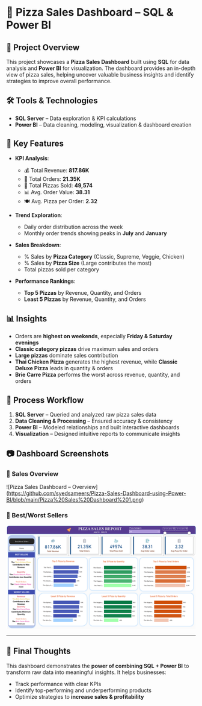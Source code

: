 # 🍕 Pizza Sales Dashboard – SQL & Power BI

## 📌 Project Overview

This project showcases a **Pizza Sales Dashboard** built using **SQL** for data analysis and **Power BI** for visualization. The dashboard provides an in-depth view of pizza sales, helping uncover valuable business insights and identify strategies to improve overall performance.

## 🛠 Tools & Technologies

* **SQL Server** – Data exploration & KPI calculations
* **Power BI** – Data cleaning, modeling, visualization & dashboard creation

## 🔑 Key Features

* **KPI Analysis**:

  * 💰 Total Revenue: **817.86K**
  * 🛒 Total Orders: **21.35K**
  * 🍕 Total Pizzas Sold: **49,574**
  * 📊 Avg. Order Value: **38.31**
  * 🍽 Avg. Pizza per Order: **2.32**

* **Trend Exploration**:

  * Daily order distribution across the week
  * Monthly order trends showing peaks in **July** and **January**

* **Sales Breakdown**:

  * % Sales by **Pizza Category** (Classic, Supreme, Veggie, Chicken)
  * % Sales by **Pizza Size** (Large contributes the most)
  * Total pizzas sold per category

* **Performance Rankings**:

  * **Top 5 Pizzas** by Revenue, Quantity, and Orders
  * **Least 5 Pizzas** by Revenue, Quantity, and Orders

## 📊 Insights

* Orders are **highest on weekends**, especially **Friday & Saturday evenings**
* **Classic category pizzas** drive maximum sales and orders
* **Large pizzas** dominate sales contribution
* **Thai Chicken Pizza** generates the highest revenue, while **Classic Deluxe Pizza** leads in quantity & orders
* **Brie Carre Pizza** performs the worst across revenue, quantity, and orders

## 🚀 Process Workflow

1. **SQL Server** – Queried and analyzed raw pizza sales data
2. **Data Cleaning & Processing** – Ensured accuracy & consistency
3. **Power BI** – Modeled relationships and built interactive dashboards
4. **Visualization** – Designed intuitive reports to communicate insights

## 📷 Dashboard Screenshots

### 🔹 Sales Overview

![Pizza Sales Dashboard – Overview] (https://github.com/syedsameers/Pizza-Sales-Dashboard-using-Power-BI/blob/main/Pizza%20Sales%20Dashboard%201.png)

### 🔹 Best/Worst Sellers

![Pizza Sales Dashboard – Best/Worst Sellers](https://github.com/syedsameers/Pizza-Sales-Dashboard-using-Power-BI/blob/main/Pizza%20Sales%20Dashboard%202.png)

---

## 🎯 Final Thoughts

This dashboard demonstrates the **power of combining SQL + Power BI** to transform raw data into meaningful insights. It helps businesses:

* Track performance with clear KPIs
* Identify top-performing and underperforming products
* Optimize strategies to **increase sales & profitability**


